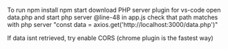 To run
npm install
npm start
download PHP server plugin for vs-code
open data.php and start php server
@line-48 in app.js check that path matches with php server
"const data = axios.get('http://localhost:3000/data.php')"

If data isnt retrieved, try enable CORS (chrome plugin is the fastest way)